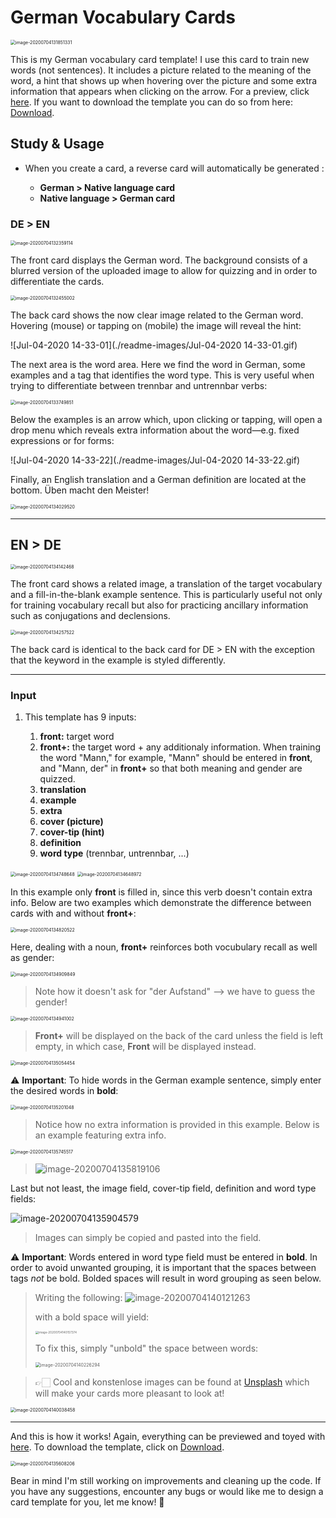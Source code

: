 # German Vocabulary Cards

<img src="./readme-images/image-20200704131851331.png" alt="image-20200704131851331" style="zoom:50%;" />

This is my German vocabulary card template! I use this card to train new words (not sentences). It includes a picture related to the meaning of the word, a hint that shows up when hovering over the picture and some extra information that appears when clicking on the arrow. For a preview, click [here](). If you want to download the template you can do so from here: [Download]().

## Study & Usage

- When you create a card, a reverse card will automatically be generated :

  - **German > Native language card**
  - **Native language > German card**

### DE > EN

<img src="./readme-images/image-20200704132359114.png" alt="image-20200704132359114" style="zoom:50%;" />

The front card displays the German word. The background consists of a blurred version of the uploaded image to allow for quizzing and in order to differentiate the cards.

<img src="./readme-images/image-20200704132455002.png" alt="image-20200704132455002" style="zoom:50%;" />

The back card shows the now clear image related to the German word. Hovering (mouse) or tapping on (mobile) the image will reveal the hint:

![Jul-04-2020 14-33-01](./readme-images/Jul-04-2020 14-33-01.gif)

The next area is the word area. Here we find the word in German, some examples and a tag that identifies the word type. This is very useful when trying to differentiate between trennbar and untrennbar verbs:

<img src="./readme-images/image-20200704133749851.png" alt="image-20200704133749851" style="zoom:50%;" />

Below the examples is an arrow which, upon clicking or tapping, will open a drop menu which reveals extra information about the word—e.g. fixed expressions or for forms:

![Jul-04-2020 14-33-22](./readme-images/Jul-04-2020 14-33-22.gif)

Finally, an English translation and a German definition are located at the bottom. Üben macht den Meister! 

<img src="./readme-images/image-20200704134029520.png" alt="image-20200704134029520" style="zoom:50%;" />

---

## EN > DE

<img src="./readme-images/image-20200704134142468.png" alt="image-20200704134142468" style="zoom:50%;" />

The front card shows a related image, a translation of the target vocabulary and a fill-in-the-blank example sentence. This is particularly useful not only for training vocabulary recall but also for practicing ancillary information such as conjugations and declensions.

<img src="./readme-images/image-20200704134257522.png" alt="image-20200704134257522" style="zoom:50%;" />

The back card is identical to the back card for DE > EN with the exception that the keyword in the example is styled differently. 

---

### Input

1. This template has 9 inputs:

   1. **front:** target word
   2. **front+:** the target word + any additionaly information. When training the word "Mann," for example,  "Mann" should be entered in **front**, and "Mann, der" in **front+** so that both meaning and gender are quizzed.
   3. **translation**
   4. **example**
   5. **extra**
   6. **cover (picture)**
   7. **cover-tip (hint)**
   8. **definition**
   9. **word type** (trennbar, untrennbar, ...)

<img src="./readme-images/image-20200704134748648.png" alt="image-20200704134748648" style="zoom:50%;" />

<img src="/Users/elemarmar/Documents/web development/Repositories/my-anki-collection/templates/german-vocab/readme-images/image-20200704134648972.png" alt="image-20200704134648972" style="zoom:50%;" />

In this example only **front** is filled in, since this verb doesn't contain extra info. Below are two examples which demonstrate the difference between cards with and without **front+**:

<img src="/Users/elemarmar/Documents/web development/Repositories/my-anki-collection/templates/german-vocab/readme-images/image-20200704134820522.png" alt="image-20200704134820522" style="zoom:50%;" />

Here, dealing with a noun,  **front+** reinforces both vocubulary recall as well as gender:

<img src="./readme-images/image-20200704134909849.png" alt="image-20200704134909849" style="zoom:50%;" />

> Note how it doesn't ask for "der Aufstand" --> we have to guess the gender!

<img src="./readme-images/image-20200704134941002.png" alt="image-20200704134941002" style="zoom:50%;" />

> **Front+** will be displayed on the back of the card unless the field is left empty, in which case, **Front** will be displayed instead.

<img src="/Users/elemarmar/Documents/web development/Repositories/my-anki-collection/templates/german-vocab/readme-images/image-20200704135054454.png" alt="image-20200704135054454" style="zoom:50%;" />

⚠️ **Important**: To hide words in the German example sentence, simply enter the desired words in **bold**:

<img src="./readme-images/image-20200704135201048.png" alt="image-20200704135201048" style="zoom:50%;" />

> Notice how no extra information is provided in this example. Below is an example featuring extra info.

<img src="./readme-images/image-20200704135745517.png" alt="image-20200704135745517" style="zoom:50%;" />

> ![image-20200704135819106](./readme-images/image-20200704135819106.png)

Last but not least, the image field, cover-tip field, definition and word type fields:

![image-20200704135904579](./readme-images/image-20200704135904579.png)

>  Images can simply be copied and pasted into the field. 

⚠️ **Important**: Words entered in word type field must be entered in **bold**. In order to avoid unwanted grouping, it is important that the spaces between tags *not* be bold.  Bolded spaces will result in word grouping as seen below.

> Writing the following:
> ![image-20200704140121263](./readme-images/image-20200704140121263.png)
>
> with a bold space will yield:
>
> <img src="./readme-images/image-20200704140157374.png" alt="image-20200704140157374" style="zoom:33%;" />
>
> To fix this, simply "unbold" the space between words:
>
> <img src="./readme-images/image-20200704140226294.png" alt="image-20200704140226294" style="zoom:50%;" />

> 👉🏻  Cool and konstenlose images can be found at [Unsplash](https://unsplash.com/) which will make your cards more pleasant to look at! 

<img src="./readme-images/image-20200704140038458.png" alt="image-20200704140038458" style="zoom:50%;" />



---

And this is how it works! Again, everything can be previewed and toyed with [here](). To download the template, click on [Download]().

<img src="./readme-images/image-20200704135608206.png" alt="image-20200704135608206" style="zoom:50%;" />

Bear in mind I'm still working on improvements and cleaning up the code. If you have any suggestions, encounter any bugs or  would like me to design a card template for you, let me know! 🦊



